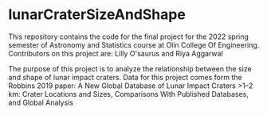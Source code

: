 # lunarCraterSizeAndShape

This repository contains the code for the final project for the 2022 spring semester of Astronomy and Statistics course at Olin College Of Engineering.
Contributors on this project are: Lilly O'saurus and Riya Aggarwal

The purpose of this project is to analyze the relationship between the size and shape of lunar impact craters. Data for this project comes form the Robbins 2019 paper: A New Global Database of Lunar Impact Craters >1–2 km: Crater Locations and Sizes, Comparisons With Published Databases, and Global Analysis
